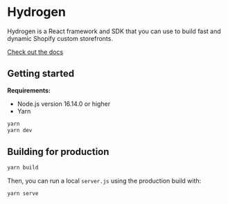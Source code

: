 # Hydrogen

Hydrogen is a React framework and SDK that you can use to build fast and dynamic Shopify custom storefronts.

[Check out the docs](https://shopify.dev/custom-storefronts/hydrogen)

## Getting started

**Requirements:**

- Node.js version 16.14.0 or higher
- Yarn

```bash
yarn
yarn dev
```

## Building for production

```bash
yarn build
```

Then, you can run a local `server.js` using the production build with:

```bash
yarn serve
```
